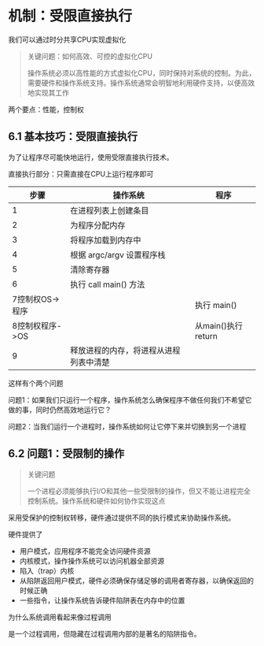 # 机制：受限直接执行

我们可以通过时分共享CPU实现虚拟化

> 关键问题：如何高效、可控的虚拟化CPU
>
> 操作系统必须以高性能的方式虚拟化CPU，同时保持对系统的控制。为此，需要硬件和操作系统支持。操作系统通常会明智地利用硬件支持，以便高效地实现其工作

两个要点：性能，控制权

## 6.1 基本技巧：受限直接执行

为了让程序尽可能快地运行，使用受限直接执行技术。

直接执行部分：只需直接在CPU上运行程序即可

| 步骤            | 操作系统                               | 程序               |
| --------------- | -------------------------------------- | ------------------ |
| 1               | 在进程列表上创建条目                   |                    |
| 2               | 为程序分配内存                         |                    |
| 3               | 将程序加载到内存中                     |                    |
| 4               | 根据 argc/argv 设置程序栈              |                    |
| 5               | 清除寄存器                             |                    |
| 6               | 执行 call main() 方法                  |                    |
| 7控制权OS->程序 |                                        | 执行 main()        |
| 8控制权程序->OS |                                        | 从main()执行return |
| 9               | 释放进程的内存，将进程从进程列表中清楚 |                    |

这样有个两个问题

问题1：如果我们只运行一个程序，操作系统怎么确保程序不做任何我们不希望它做的事，同时仍然高效地运行它？

问题2：当我们运行一个进程时，操作系统如何让它停下来并切换到另一个进程

## 6.2 问题1：受限制的操作

> 关键问题
>
> 一个进程必须能够执行I/O和其他一些受限制的操作，但又不能让进程完全控制系统。操作系统和硬件如何协作实现这点

采用受保护的控制权转移，硬件通过提供不同的执行模式来协助操作系统。

硬件提供了

* 用户模式，应用程序不能完全访问硬件资源
* 内核模式，操作操作系统可以访问机器全部资源
* 陷入（trap）内核
* 从陷阱返回用户模式，硬件必须确保存储足够的调用者寄存器，以确保返回的时候正确
* 一些指令，让操作系统告诉硬件陷阱表在内存中的位置



为什么系统调用看起来像过程调用

是一个过程调用，但隐藏在过程调用内部的是著名的陷阱指令。









